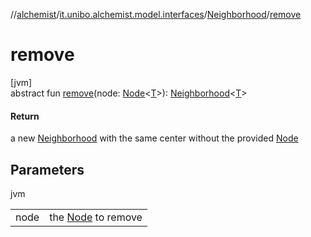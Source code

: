 //[alchemist](../../../index.md)/[it.unibo.alchemist.model.interfaces](../index.md)/[Neighborhood](index.md)/[remove](remove.md)

# remove

[jvm]\
abstract fun [remove](remove.md)(node: [Node](../-node/index.md)<[T](../../it.unibo.alchemist.boundary.interfaces/-output-monitor/index.md)>): [Neighborhood](index.md)<[T](../../it.unibo.alchemist.boundary.interfaces/-output-monitor/index.md)>

#### Return

a new [Neighborhood](index.md) with the same center without the provided [Node](../-node/index.md)

## Parameters

jvm

| | |
|---|---|
| node | the [Node](../-node/index.md) to remove |
